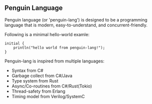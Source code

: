 ## Penguin Language
Penguin language (or 'penguin-lang') is designed to be a programming language that is modern, easy-to-understand, and concurrent-friendly. 

Following is a minimal hello-world examle:
```
initial {
	println("hello world from penguin-lang!");
}
```

Penguin-lang is inspired from multiple languages:
* Syntax from C#
* Garbage collect from C#/Java
* Type system from Rust
* Async/Co-routines from C#/Rust(Tokio)
* Thread-safety from Erlang
* Timing model from Verilog/SystemC